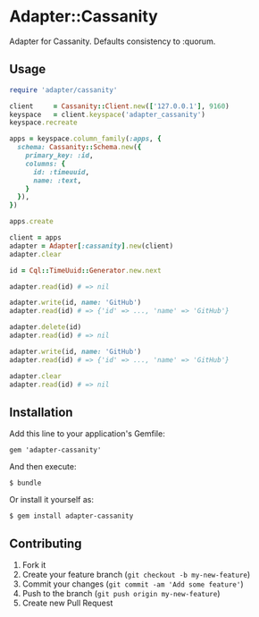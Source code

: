 # Adapter::Cassanity

Adapter for Cassanity. Defaults consistency to :quorum.

## Usage

```ruby
require 'adapter/cassanity'

client     = Cassanity::Client.new(['127.0.0.1'], 9160)
keyspace   = client.keyspace('adapter_cassanity')
keyspace.recreate

apps = keyspace.column_family(:apps, {
  schema: Cassanity::Schema.new({
    primary_key: :id,
    columns: {
      id: :timeuuid,
      name: :text,
    }
  }),
})

apps.create

client = apps
adapter = Adapter[:cassanity].new(client)
adapter.clear

id = Cql::TimeUuid::Generator.new.next

adapter.read(id) # => nil

adapter.write(id, name: 'GitHub')
adapter.read(id) # => {'id' => ..., 'name' => 'GitHub'}

adapter.delete(id)
adapter.read(id) # => nil

adapter.write(id, name: 'GitHub')
adapter.read(id) # => {'id' => ..., 'name' => 'GitHub'}

adapter.clear
adapter.read(id) # => nil
```

## Installation

Add this line to your application's Gemfile:

    gem 'adapter-cassanity'

And then execute:

    $ bundle

Or install it yourself as:

    $ gem install adapter-cassanity

## Contributing

1. Fork it
2. Create your feature branch (`git checkout -b my-new-feature`)
3. Commit your changes (`git commit -am 'Add some feature'`)
4. Push to the branch (`git push origin my-new-feature`)
5. Create new Pull Request
